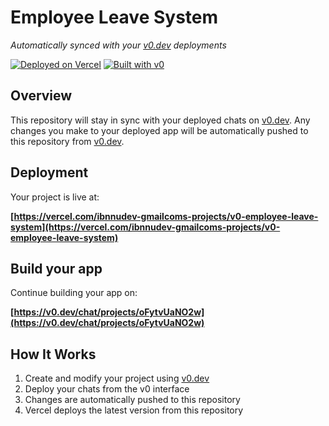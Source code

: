 # Employee Leave System

*Automatically synced with your [v0.dev](https://v0.dev) deployments*

[![Deployed on Vercel](https://img.shields.io/badge/Deployed%20on-Vercel-black?style=for-the-badge&logo=vercel)](https://vercel.com/ibnnudev-gmailcoms-projects/v0-employee-leave-system)
[![Built with v0](https://img.shields.io/badge/Built%20with-v0.dev-black?style=for-the-badge)](https://v0.dev/chat/projects/oFytvUaNO2w)

## Overview

This repository will stay in sync with your deployed chats on [v0.dev](https://v0.dev).
Any changes you make to your deployed app will be automatically pushed to this repository from [v0.dev](https://v0.dev).

## Deployment

Your project is live at:

**[https://vercel.com/ibnnudev-gmailcoms-projects/v0-employee-leave-system](https://vercel.com/ibnnudev-gmailcoms-projects/v0-employee-leave-system)**

## Build your app

Continue building your app on:

**[https://v0.dev/chat/projects/oFytvUaNO2w](https://v0.dev/chat/projects/oFytvUaNO2w)**

## How It Works

1. Create and modify your project using [v0.dev](https://v0.dev)
2. Deploy your chats from the v0 interface
3. Changes are automatically pushed to this repository
4. Vercel deploys the latest version from this repository
